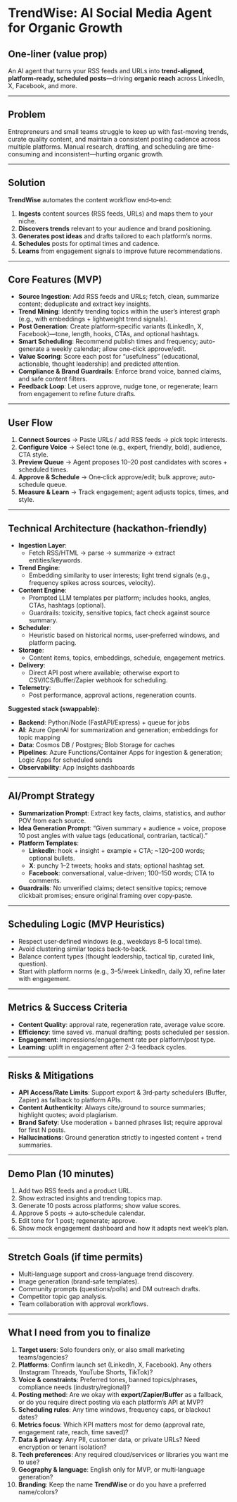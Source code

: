 # **TrendWise: AI Social Media Agent for Organic Growth**

## **One‑liner (value prop)**
An AI agent that turns your RSS feeds and URLs into **trend‑aligned, platform‑ready, scheduled posts**—driving **organic reach** across LinkedIn, X, Facebook, and more.

---

## **Problem**
Entrepreneurs and small teams struggle to keep up with fast-moving trends, curate quality content, and maintain a consistent posting cadence across multiple platforms. Manual research, drafting, and scheduling are time-consuming and inconsistent—hurting organic growth.

---

## **Solution**
**TrendWise** automates the content workflow end‑to‑end:
1. **Ingests** content sources (RSS feeds, URLs) and maps them to your niche.  
2. **Discovers trends** relevant to your audience and brand positioning.  
3. **Generates post ideas** and drafts tailored to each platform’s norms.  
4. **Schedules** posts for optimal times and cadence.  
5. **Learns** from engagement signals to improve future recommendations.

---

## **Core Features (MVP)**
- **Source Ingestion**: Add RSS feeds and URLs; fetch, clean, summarize content; deduplicate and extract key insights.  
- **Trend Mining**: Identify trending topics within the user’s interest graph (e.g., with embeddings + lightweight trend signals).  
- **Post Generation**: Create platform‑specific variants (LinkedIn, X, Facebook)—tone, length, hooks, CTAs, and optional hashtags.  
- **Smart Scheduling**: Recommend publish times and frequency; auto-generate a weekly calendar; allow one‑click approve/edit.  
- **Value Scoring**: Score each post for “usefulness” (educational, actionable, thought leadership) and predicted attention.  
- **Compliance & Brand Guardrails**: Enforce brand voice, banned claims, and safe content filters.  
- **Feedback Loop**: Let users approve, nudge tone, or regenerate; learn from engagement to refine future drafts.

---

## **User Flow**
1. **Connect Sources** → Paste URLs / add RSS feeds → pick topic interests.  
2. **Configure Voice** → Select tone (e.g., expert, friendly, bold), audience, CTA style.  
3. **Preview Queue** → Agent proposes 10–20 post candidates with scores + scheduled times.  
4. **Approve & Schedule** → One‑click approve/edit; bulk approve; auto-schedule queue.  
5. **Measure & Learn** → Track engagement; agent adjusts topics, times, and style.

---

## **Technical Architecture (hackathon‑friendly)**
- **Ingestion Layer**:  
  - Fetch RSS/HTML → parse → summarize → extract entities/keywords.  
- **Trend Engine**:  
  - Embedding similarity to user interests; light trend signals (e.g., frequency spikes across sources, velocity).  
- **Content Engine**:  
  - Prompted LLM templates per platform; includes hooks, angles, CTAs, hashtags (optional).  
  - Guardrails: toxicity, sensitive topics, fact check against source summary.  
- **Scheduler**:  
  - Heuristic based on historical norms, user‑preferred windows, and platform pacing.  
- **Storage**:  
  - Content items, topics, embeddings, schedule, engagement metrics.  
- **Delivery**:  
  - Direct API post where available; otherwise export to CSV/ICS/Buffer/Zapier webhook for scheduling.  
- **Telemetry**:  
  - Post performance, approval actions, regeneration counts.

**Suggested stack (swappable):**
- **Backend**: Python/Node (FastAPI/Express) + queue for jobs  
- **AI**: Azure OpenAI for summarization and generation; embeddings for topic mapping  
- **Data**: Cosmos DB / Postgres; Blob Storage for caches  
- **Pipelines**: Azure Functions/Container Apps for ingestion & generation; Logic Apps for scheduled sends  
- **Observability**: App Insights dashboards

---

## **AI/Prompt Strategy**
- **Summarization Prompt**: Extract key facts, claims, statistics, and author POV from each source.  
- **Idea Generation Prompt**: “Given summary + audience + voice, propose 10 post angles with value tags (educational, contrarian, tactical).”  
- **Platform Templates**:  
  - **LinkedIn**: hook + insight + example + CTA; ~120–200 words; optional bullets.  
  - **X**: punchy 1–2 tweets; hooks and stats; optional hashtag set.  
  - **Facebook**: conversational, value-driven; 100–150 words; CTA to comments.  
- **Guardrails**: No unverified claims; detect sensitive topics; remove clickbait promises; ensure original framing over copy‑paste.

---

## **Scheduling Logic (MVP Heuristics)**
- Respect user‑defined windows (e.g., weekdays 8–5 local time).  
- Avoid clustering similar topics back‑to‑back.  
- Balance content types (thought leadership, tactical tip, curated link, question).  
- Start with platform norms (e.g., 3–5/week LinkedIn, daily X), refine later with engagement.

---

## **Metrics & Success Criteria**
- **Content Quality**: approval rate, regeneration rate, average value score.  
- **Efficiency**: time saved vs. manual drafting; posts scheduled per session.  
- **Engagement**: impressions/engagement rate per platform/post type.  
- **Learning**: uplift in engagement after 2–3 feedback cycles.

---

## **Risks & Mitigations**
- **API Access/Rate Limits**: Support export & 3rd‑party schedulers (Buffer, Zapier) as fallback to platform APIs.  
- **Content Authenticity**: Always cite/ground to source summaries; highlight quotes; avoid plagiarism.  
- **Brand Safety**: Use moderation + banned phrases list; require approval for first N posts.  
- **Hallucinations**: Ground generation strictly to ingested content + trend summaries.

---

## **Demo Plan (10 minutes)**
1. Add two RSS feeds and a product URL.  
2. Show extracted insights and trending topics map.  
3. Generate 10 posts across platforms; show value scores.  
4. Approve 5 posts → auto‑schedule calendar.  
5. Edit tone for 1 post; regenerate; approve.  
6. Show mock engagement dashboard and how it adapts next week’s plan.

---

## **Stretch Goals (if time permits)**
- Multi‑language support and cross‑language trend discovery.  
- Image generation (brand‑safe templates).  
- Community prompts (questions/polls) and DM outreach drafts.  
- Competitor topic gap analysis.  
- Team collaboration with approval workflows.

---

## **What I need from you to finalize**
1. **Target users**: Solo founders only, or also small marketing teams/agencies?  
2. **Platforms**: Confirm launch set (LinkedIn, X, Facebook). Any others (Instagram Threads, YouTube Shorts, TikTok)?  
3. **Voice & constraints**: Preferred tones, banned topics/phrases, compliance needs (industry/regional)?  
4. **Posting method**: Are we okay with **export/Zapier/Buffer** as a fallback, or do you require direct posting via each platform’s API at MVP?  
5. **Scheduling rules**: Any time windows, frequency caps, or blackout dates?  
6. **Metrics focus**: Which KPI matters most for demo (approval rate, engagement rate, reach, time saved)?  
7. **Data & privacy**: Any PII, customer data, or private URLs? Need encryption or tenant isolation?  
8. **Tech preferences**: Any required cloud/services or libraries you want me to use?  
9. **Geography & language**: English only for MVP, or multi‑language generation?  
10. **Branding**: Keep the name **TrendWise** or do you have a preferred name/colors?
